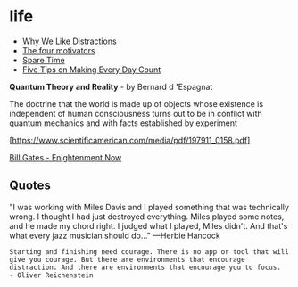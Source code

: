 # life

+ [Why We Like Distractions](https://ia.net/topics/distractions-and-how-to-fight-them/)
+ [The four motivators](https://apenwarr.ca/log/?m=201612#13)
+ [Spare Time](200~https://www.brainpickings.org/2018/01/24/ursula-k-le-guin-spare-time/)
+ [Five Tips on Making Every Day Count](https://www.virgin.com/richard-branson/five-tips-making-every-day-count)


**Quantum Theory and Reality** - by Bernard d 'Espagnat

The doctrine that the world is made up of objects whose existence
is independent of human consciousness turns out to be in conflict
with quantum mechanics and with facts established by experiment

[https://www.scientificamerican.com/media/pdf/197911_0158.pdf]


[Bill Gates - Enightenment Now](https://www.gatesnotes.com/Books/Enlightenment-Now)

## Quotes

"I was working with Miles Davis and I played something that was technically wrong. I thought I had just destroyed everything. Miles played some notes, and he made my chord right. I judged what I played, Miles didn't. And that's what every jazz musician should do..." —Herbie Hancock


```
Starting and finishing need courage. There is no app or tool that will give you courage. But there are environments that encourage distraction. And there are environments that encourage you to focus.
- Oliver Reichenstein
```
